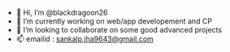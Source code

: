 - 👋 Hi, I’m @blackdragoon26
- 🌱 I’m currently working on web/app developement and CP
- 💞️ I’m looking to collaborate on some good advanced projects
- 📫 emailid : sankalp.jha9643@gmail.com

<!---
blackdragoon26/blackdragoon26 is a ✨ special ✨ repository because its `README.md` (this file) appears on your GitHub profile.
You can click the Preview link to take a look at your changes.
--->
